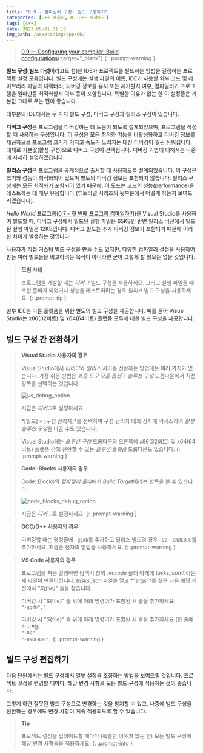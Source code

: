```yaml
---
title: "0.9 - 컴파일러 구성: 빌드 구성하기"
categories: [C++ 배움터, 0. C++ 시작하기]
tags: [c++]
date: 2023-05-01 01:10
img_path: /assets/img/cpp/00/
---
```


> [0.9 — Configuring your compiler: Build configurations](https://www.learncpp.com/cpp-tutorial/configuring-your-compiler-build-configurations/){:target="_blank"}
{: .prompt-warning }

**빌드 구성**(**빌드 타겟**이라고도 함)은 IDE가 프로젝트를 빌드하는 방법을 결정하는 프로젝트 설정 모음입니다. 빌드 구성에는 실행 파일의 이름, IDE가 사용할 외부 코드 및 라이브러리 파일의 디렉터리, 디버깅 정보를 유지 또는 제거할지 여부, 컴파일러가 프로그램을 얼마만큼 최적화할지 여부 등이 포함됩니다. 특별한 이유가 없는 한 이 설정들은 기본값 그대로 두는 편이 좋습니다.

대부분의 IDE에서는 두 가지 빌드 구성, 디버그 구성과 릴리스 구성이 있습니다.

**디버그 구성**은 프로그램을 디버깅하는 데 도움이 되도록 설계되었으며, 프로그램을 작성할 때 사용하는 구성입니다. 이 구성은 모든 최적화 기능을 비활성화하고 디버깅 정보를 제공하므로 프로그램 크기가 커지고 속도가 느려지는 대신 디버깅이 훨씬 쉬워집니다. 대체로 기본값(활성 구성)으로 디버그 구성이 선택됩니다. 디버깅 기법에 대해서는 나중에 자세히 설명하겠습니다.

**릴리스 구성**은 프로그램을 공개적으로 출시할 때 사용하도록 설계되었습니다. 이 구성은 크기와 성능이 최적화되어 있으며 별도의 디버깅 정보는 포함되지 않습니다. 릴리스 구성에는 모든 최적화가 포함되어 있기 때문에, 이 모드는 코드의 성능(performance)을 테스트하는 데 매우 유용합니다 (튜토리얼 시리즈의 뒷부분에서 어떻게 하는지 보여드리겠습니다).

_Hello World_ 프로그램([0.7 - 첫 번째 프로그램 컴파일하기](2023-04-29-0.7-compiling-your-first-program.md))을 Visual Studio를 사용하여 빌드할 때, 디버그 구성에서 빌드된 실행 파일은 65KB인 반면 릴리스 버전에서 빌드된 실행 파일은 12KB입니다. 디버그 빌드는 추가 디버깅 정보가 포함되기 때문에 이러한 차이가 발생하는 것입니다.

사용자가 직접 커스텀 빌드 구성을 만들 수도 있지만, 다양한 컴파일러 설정을 사용하여 만든 여러 빌드들을 비교하려는 목적이 아니라면 굳이 그렇게 할 필요는 없을 것입니다.

> **모범 사례**
> 
> 프로그램을 개발할 때는 _디버그_ 빌드 구성을 사용하세요. 그리고 실행 파일을 배포할 준비가 되었거나 성능을 테스트하려는 경우 _릴리스_ 빌드 구성을 사용하세요.
{: .prompt-tip }

일부 IDE는 다른 플랫폼을 위한 별도의 빌드 구성을 제공합니다. 예를 들어 Visual Studio는 x86(32비트) 및 x64(64비트) 플랫폼 모두에 대한 빌드 구성을 제공합니다.

## **빌드 구성 간 전환하기**

> **Visual Studio 사용자의 경우**
> 
> Visual Studio에서 *디버그*와 _릴리스_ 사이를 전환하는 방법에는 여러 가지가 있습니다. 가장 쉬운 방법은 *표준 도구 모음 옵션*의 _솔루션 구성_ 드롭다운에서 직접 항목을 선택하는 것입니다:
> 
> ![vs_debug_option](vs_debug_option.png)
> 
> 지금은 *디버그*로 설정하세요.
> 
> *[빌드] > [구성 관리자]*를 선택하여 구성 관리자 대화 상자에 액세스하여 *활성 솔루션 구성*을 바꿀 수도 있습니다.
> 
> Visual Studio에는 _솔루션 구성_ 드롭다운의 오른쪽에 x86(32비트) 및 x64(64비트) 플랫폼 간에 전환할 수 있는 _솔루션 플랫폼_ 드롭다운도 있습니다.
{: .prompt-warning }

> **Code::Blocks 사용자의 경우**
> 
> Code::Blocks의 *컴파일러 툴바*에서 *Build Target*이라는 항목을 볼 수 있습니다:
> 
> ![code_blocks_debug_option](code_blocks_debug_option.png)
> 
> 지금은 *디버그*로 설정하세요.
{: .prompt-warning }

> **GCC/G++ 사용자의 경우**
> 
> 디버깅할 때는 명령줄에 `-ggdb`를 추가하고 릴리스 빌드의 경우 `-O2 -DNDEBUG`를 추가하세요. 지금은 전자의 방법을 사용하세요.
{: .prompt-warning }

> **VS Code 사용자의 경우**
> 
> 프로그램을 처음 실행하면 탐색기 창의 _.vscode_ 폴더 아래에 *tasks.json*이라는 새 파일이 만들어집니다. _tasks.json_ 파일을 열고 *"args"*를 찾은 다음 해당 섹션에서 _"${file}"_ 줄을 찾습니다.
> 
> 디버깅 시 "${file}" 줄 위에 아래 명령어가 포함된 새 줄을 추가하세요:  
> `"-ggdb","`
>
> 디버깅 시 "${file}" 줄 위에 아래 명령어가 포함된 새 줄을 추가하세요 (한 줄에 하나씩):  
> `"-O2",`  
> `"-DNDEBUG",`
{: .prompt-warning }

## **빌드 구성 편집하기**

다음 단원에서는 빌드 구성에서 일부 설정을 조정하는 방법을 보여드릴 것입니다. 프로젝트 설정을 변경할 때마다, 해당 변경 사항을 모든 빌드 구성에 적용하는 것이 좋습니다.

그렇게 하면 잘못된 빌드 구성으로 변경하는 것을 방지할 수 있고, 나중에 빌드 구성을 전환하는 경우에도 변경 사항이 계속 적용되도록 할 수 있습니다.

> **Tip**
> 
> 프로젝트 설정을 업데이트할 때마다 (특별한 이유가 없는 한) 모든 빌드 구성에 해당 변경 사항들을 적용하세요.
{: .prompt-info }
